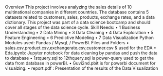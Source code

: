 
Overview
This project involves analyzing the sales details of 10 multinational companies in different countries. The database contains 5 datasets related to customers, sales, products, exchange rates, and a data dictionary. This project was part of a data science bootcamp and should cover all stages of the data science cycle.
Skill Needs:
•	1 Business Understanding
•	2 Data Mining
•	3 Data Cleaning
•	4 Data Exploration
•	5 Feature Engineering
•	6 Predictive Modeling
•	7 Data Visualization
Python Modules used:
Pandas / MysqL  / PowerBI.
Files and Folders
•	sales.csv,product.csv,exchangerate.csv,customer.csv &  used for the EDA
•	Eda.ipynb: Jupyter notebook for data cleaning by pandas and push the data to database 
•	1stquery.sql to 12thquery.sql is power-query used to get the data from database in powerBI.
•	Guvi2nd.pbit is for powerbi document for visualzing.
•	report.pdf : Presentation of the results of the Data Visualization
